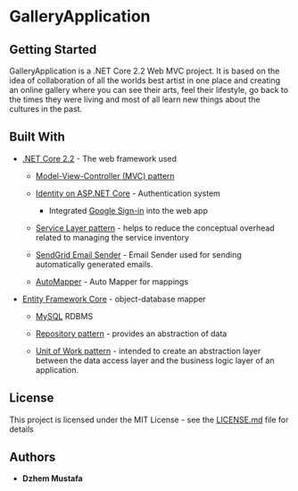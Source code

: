# GalleryApplication

## Getting Started
GalleryApplication is a .NET Core 2.2 Web MVC project. It is based on the idea of collaboration of
all the worlds best artist in one place and creating an online gallery where you can see their arts, feel their lifestyle, go back
to the times they were living and most of all learn new things about the cultures in the past.

## Built With
* [.NET Core 2.2](https://docs.microsoft.com/en-us/aspnet/core/introduction-to-aspnet-core?view=aspnetcore-2.2) - The web framework used

  * [Model-View-Controller (MVC) pattern](https://docs.microsoft.com/en-us/aspnet/core/mvc/overview?view=aspnetcore-2.2)
  
  * [Identity on ASP.NET Core](https://docs.microsoft.com/en-us/aspnet/core/security/authentication/identity?view=aspnetcore-3.1&tabs=visual-studio) - Authentication system
  
    * Integrated [Google Sign-in](https://docs.microsoft.com/en-us/aspnet/core/security/authentication/social/google-logins?view=aspnetcore-3.1) into the web app
    
  * [Service Layer pattern](https://docs.microsoft.com/en-us/aspnet/mvc/overview/older-versions-1/models-data/validating-with-a-service-layer-cs) - helps to reduce the conceptual overhead related to managing the service inventory
  
  * [SendGrid Email Sender](https://sendgrid.com) - Email Sender used for sending automatically generated emails.
  
  * [AutoMapper](https://automapper.org) - Auto Mapper for mappings
  
* [Entity Framework Core](https://docs.microsoft.com/en-us/ef/core/get-started/?tabs=netcore-cli) - object-database mapper

  * [MySQL](https://www.mysql.com) RDBMS
  
  * [Repository pattern](https://deviq.com/repository-pattern/) - provides an abstraction of data
  
  * [Unit of Work pattern](https://docs.microsoft.com/en-us/aspnet/mvc/overview/older-versions/getting-started-with-ef-5-using-mvc-4/implementing-the-repository-and-unit-of-work-patterns-in-an-asp-net-mvc-application) - intended to create an abstraction layer between the data access layer and the business logic layer of an application.
  
## License

This project is licensed under the MIT License - see the [LICENSE.md](https://github.com/JamesMustafa/GalleryApplication/blob/master/LICENSE) file for details

## Authors

* **Dzhem Mustafa**
